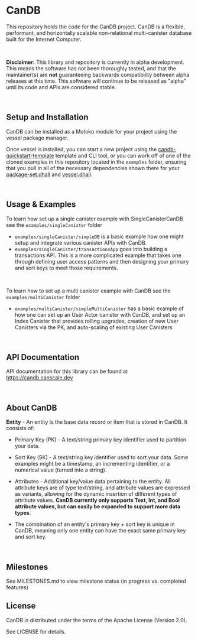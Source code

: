 # CanDB
This repository holds the code for the CanDB project. CanDB is a flexible, performant, and horizontally scalable non-relational multi-canister database built for the Internet Computer.

<br/>

**Disclaimer:** This library and repository is currently in alpha development. This means the software has not been thoroughly tested, and that the maintainer(s) are **not** guaranteeing backwards compatibility between alpha releases at this time. This software will continue to be released as "alpha" until its code and APIs are considered stable.

<br/>

## Setup and Installation

CanDB can be installed as a Motoko module for your project using the vessel package manager.

Once vessel is installed, you can start a new project using the [candb-quickstart-template](https://github.com/canscale/candb-quickstart-template) template and CLI tool, or you can work off of one of the cloned examples in this repository located in the `examples` folder, ensuring that you pull in all of the necessary dependencies shown there for your [package-set.dhall](https://github.com/canscale/CanDB/blob/main/examples/multiCanister/simpleMultiCanister/package-set.dhall) and [vessel.dhall](https://github.com/canscale/CanDB/blob/main/examples/multiCanister/simpleMultiCanister/vessel.dhall).

<br/>

## Usage & Examples

To learn how set up a single canister example with SingleCanisterCanDB see the `examples/singleCanister` folder 
* `examples/singleCanister/simpleDB` is a basic example how one might setup and integrate various canister APIs with CanDB.
* `examples/singleCanister/transactionsApp` goes into building a transactions API. This is a more complicated example that takes one through defining user access patterns and then designing your primary and sort keys to meet those requirements.

<br/>

To learn how to set up a multi canister example with CanDB see the `examples/multiCanister` folder
* `examples/multiCanister/simpleMultiCanister` has a basic example of how one can set up an User Actor canister with CanDB, and set up an Index Canister that provides rolling upgrades, creation of new User Canisters via the PK, and auto-scaling of existing User Canisters

<br/>

## API Documentation

API documentation for this library can be found at https://candb.canscale.dev 

<br/>

## About CanDB 

**Entity** - An entity is the base data record or item that is stored in CanDB. It consists of:
  - Primary Key (PK) - A text/string primary key identifier used to partition your data. 
  - Sort Key (SK) - A text/string key identifier used to sort your data. Some examples might be a timestamp, an incrementing identifier, or a numerical value (turned into a string). 
  - Attributes - Additional key/value data pertaining to the entity. All attribute keys are of type text/string, and attribute values are expressed as variants, allowing for the dynamic insertion of different types of attribute values. **CanDB currently only supports Text, Int, and Bool attribute values, but can easily be expanded to support more data types**. 
  
  - The combination of an entity's primary key + sort key is unique in CanDB, meaning only one entity can have the exact same primary key and sort key.

<br/>

## Milestones 

See MILESTONES.md to view milestone status (in progress vs. completed features)

## License
CanDB is distributed under the terms of the Apache License (Version 2.0).

See LICENSE for details.
